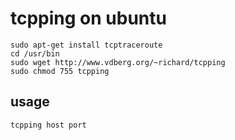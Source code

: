 # tcpping on ubuntu

```
sudo apt-get install tcptraceroute
cd /usr/bin
sudo wget http://www.vdberg.org/~richard/tcpping
sudo chmod 755 tcpping
```

## usage
```
tcpping host port
```
